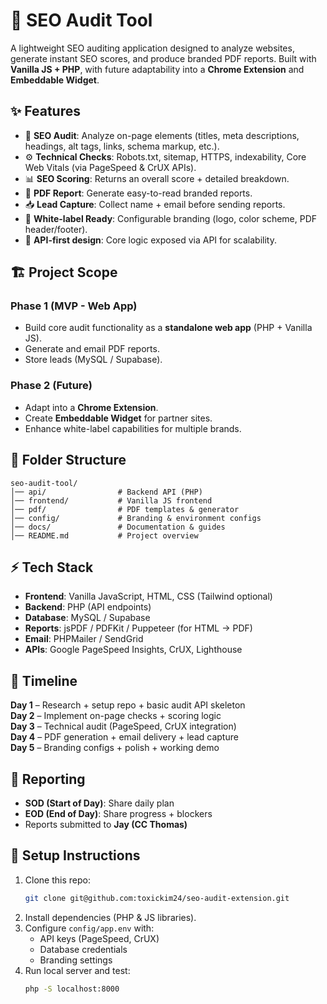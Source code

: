 # 🚀 SEO Audit Tool

A lightweight SEO auditing application designed to analyze websites, generate instant SEO scores, and produce branded PDF reports. Built with **Vanilla JS + PHP**, with future adaptability into a **Chrome Extension** and **Embeddable Widget**.

## ✨ Features

- 🔎 **SEO Audit**: Analyze on-page elements (titles, meta descriptions, headings, alt tags, links, schema markup, etc.).
- ⚙️ **Technical Checks**: Robots.txt, sitemap, HTTPS, indexability, Core Web Vitals (via PageSpeed & CrUX APIs).
- 📊 **SEO Scoring**: Returns an overall score + detailed breakdown.
- 📄 **PDF Report**: Generate easy-to-read branded reports.
- 📥 **Lead Capture**: Collect name + email before sending reports.
- 🎨 **White-label Ready**: Configurable branding (logo, color scheme, PDF header/footer).
- 🔌 **API-first design**: Core logic exposed via API for scalability.

## 🏗️ Project Scope

### Phase 1 (MVP - Web App)
- Build core audit functionality as a **standalone web app** (PHP + Vanilla JS).
- Generate and email PDF reports.
- Store leads (MySQL / Supabase).

### Phase 2 (Future)
- Adapt into a **Chrome Extension**.
- Create **Embeddable Widget** for partner sites.
- Enhance white-label capabilities for multiple brands.

## 📂 Folder Structure

```
seo-audit-tool/
│── api/                # Backend API (PHP)
│── frontend/           # Vanilla JS frontend
│── pdf/                # PDF templates & generator
│── config/             # Branding & environment configs
│── docs/               # Documentation & guides
│── README.md           # Project overview
```

## ⚡ Tech Stack

- **Frontend**: Vanilla JavaScript, HTML, CSS (Tailwind optional)
- **Backend**: PHP (API endpoints)
- **Database**: MySQL / Supabase
- **Reports**: jsPDF / PDFKit / Puppeteer (for HTML → PDF)
- **Email**: PHPMailer / SendGrid
- **APIs**: Google PageSpeed Insights, CrUX, Lighthouse

## 📅 Timeline

**Day 1** – Research + setup repo + basic audit API skeleton  
**Day 2** – Implement on-page checks + scoring logic  
**Day 3** – Technical audit (PageSpeed, CrUX integration)  
**Day 4** – PDF generation + email delivery + lead capture  
**Day 5** – Branding configs + polish + working demo  

## 📝 Reporting

- **SOD (Start of Day)**: Share daily plan
- **EOD (End of Day)**: Share progress + blockers
- Reports submitted to **Jay (CC Thomas)**

## 🔑 Setup Instructions

1. Clone this repo:
   ```bash
   git clone git@github.com:toxickim24/seo-audit-extension.git
   ```
2. Install dependencies (PHP & JS libraries).
3. Configure `config/app.env` with:
   - API keys (PageSpeed, CrUX)
   - Database credentials
   - Branding settings
4. Run local server and test:
   ```bash
   php -S localhost:8000
   ```
